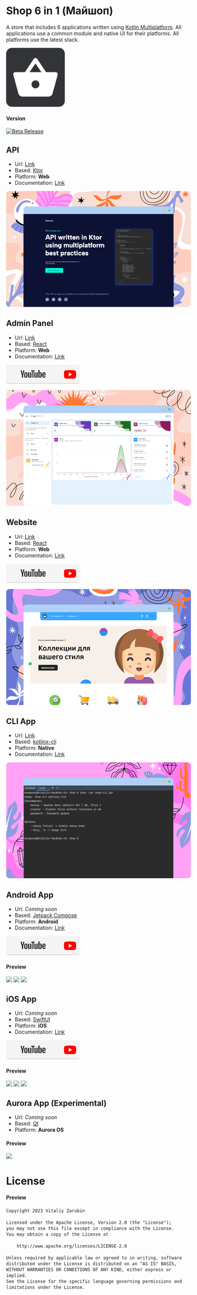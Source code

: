 Shop 6 in 1 (Майшоп)
===================

A store that includes 6 applications written using [Kotlin Multiplatform](https://kotlinlang.org/docs/multiplatform.html).
All applications use a common module and native UI for their platforms.
All platforms use the latest stack.

![picture](data/common/logo160.png)

#### Version
[![Beta Release](https://img.shields.io/github/v/tag/keygenqt/km-shop?label=Release%20Beta&style=for-the-badge)]()

## API

* Url: [Link](https://shop-api.keygenqt.com/)
* Based: [Ktor](https://ktor.io/)
* Platform: **Web**
* Documentation: [Link](https://keygenqt.github.io/km-shop/api/)

![picture](data/github-preview/preview-api.png)

## Admin Panel

* Url: [Link](https://shop-admin.keygenqt.com/)
* Based: [React](https://reactjs.org/)
* Platform: **Web**
* Documentation: [Link](https://keygenqt.github.io/km-shop/backend/)

[![picture](data/common/btn_youtube.png)](https://youtu.be/8jI0T45MMoQ)

![picture](data/github-preview/preview-backend.png)

## Website

* Url: [Link](https://май-шоп.рф/)
* Based: [React](https://reactjs.org/)
* Platform: **Web**
* Documentation: [Link](https://keygenqt.github.io/km-shop/frontend/)
  
[![picture](data/common/btn_youtube.png)](https://youtu.be/sHN1-LRDH64)

![picture](data/github-preview/preview-frontend.png)

## CLI App

* Url: [Link](https://github.com/keygenqt/km-shop/blob/master/data/cli/shop-cli.jar?raw=true)
* Based: [kotlinx-cli](https://github.com/Kotlin/kotlinx-cli)
* Platform: **Native**
* Documentation: [Link](https://keygenqt.github.io/km-shop/cli/)

![picture](data/github-preview/preview-cli.png)

## Android App

* Url: *Coming soon*
* Based: [Jetpack Compose](https://developer.android.com/jetpack/compose)
* Platform: **Android**
* Documentation: [Link](https://keygenqt.github.io/km-shop/android/)

[![picture](data/common/btn_youtube.png)](https://youtu.be/0zEC6xX8T-c)

#### Preview

<p>
<img src="https://raw.githubusercontent.com/keygenqt/km-shop/master/data/android/Screenshot_1671122039.png" width="32%"/>
<img src="https://raw.githubusercontent.com/keygenqt/km-shop/master/data/android/Screenshot_1671122048.png" width="32%"/>
<img src="https://raw.githubusercontent.com/keygenqt/km-shop/master/data/android/Screen_Recording_2022-12-18_at_19.07.52.gif" width="32%"/>
</p>

## iOS App

* Url: *Coming soon*
* Based: [SwiftUI](https://developer.apple.com/xcode/swiftui/)
* Platform: **iOS**
* Documentation: [Link](https://keygenqt.github.io/km-shop/ios/)

[![picture](data/common/btn_youtube.png)](https://youtu.be/-13YHU-PSG8)

#### Preview

<p>
<img src="https://raw.githubusercontent.com/keygenqt/km-shop/master/data/ios/Simulator_Screen_Shot-iPhone_14_Pro-2022-12-21_at_07.18.33.png" width="31%"/>
<img src="https://raw.githubusercontent.com/keygenqt/km-shop/master/data/ios/Simulator_Screen_Shot-iPhone_14_Pro-2022-12-21_at_07.18.46.png" width="31%"/>
<img src="https://raw.githubusercontent.com/keygenqt/km-shop/master/data/ios/Screen_Recording_2022-12-27_at_17.26.23.gif" width="32.5%"/>
</p>

## Aurora App (Experimental)

* Url: *Coming soon*
* Based: [Qt](https://www.qt.io/)
* Platform: **Aurora OS**

#### Preview

<p>
<img src="https://raw.githubusercontent.com/keygenqt/km-shop/master/data/aurora/vokoscreenNG-2022-12-31_06-04-45.gif" width="40%"/>
</p>

# License

#### Preview

```
Copyright 2023 Vitaliy Zarubin

Licensed under the Apache License, Version 2.0 (the "License");
you may not use this file except in compliance with the License.
You may obtain a copy of the License at

    http://www.apache.org/licenses/LICENSE-2.0

Unless required by applicable law or agreed to in writing, software
distributed under the License is distributed on an "AS IS" BASIS,
WITHOUT WARRANTIES OR CONDITIONS OF ANY KIND, either express or implied.
See the License for the specific language governing permissions and
limitations under the License.
```
